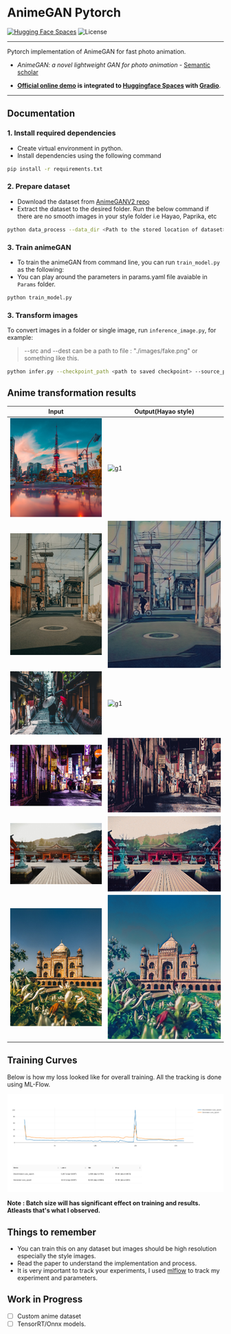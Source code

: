 # **AnimeGAN Pytorch**


[![Hugging Face Spaces](https://img.shields.io/badge/%F0%9F%A4%97%20Hugging%20Face-Spaces-brightgreen)](https://huggingface.co/spaces/Atharva-Phatak/AnimeGAN)  ![License](https://img.shields.io/github/license/Atharva-Phatak/AnimeGAN?color=blue&label=License)
***

Pytorch implementation of AnimeGAN for fast photo animation.
* *AnimeGAN: a novel lightweight GAN for photo animation* - [Semantic scholar](https://www.semanticscholar.org/paper/AnimeGAN%3A-A-Novel-Lightweight-GAN-for-Photo-Chen-Liu/10a9c5d183e7e7df51db8bfa366bc862262b37d7#citing-papers)


* **[Official online demo](https://huggingface.co/spaces/Atharva-Phatak/AnimeGAN) is integrated to [Huggingface Spaces](https://huggingface.co/spaces) with [Gradio](https://github.com/gradio-app/gradio)**.
***

## **Documentation**

### **1. Install required dependencies**

* Create virtual environment in python.
* Install dependencies using the following command
```bash
pip install -r requirements.txt
```

### **2. Prepare dataset**

* Download the dataset from [AnimeGANV2 repo](https://github.com/TachibanaYoshino/AnimeGANv2)
* Extract the dataset to the desired folder. Run the below command if there are no smooth images in your style folder i.e Hayao, Paprika, etc

```bash
python data_process --data_dir <Path to the stored location of dataset> --dataset <The name of the style data i.e Hayao/Paprika/Shenkai> --image-size 256
```


### **3. Train animeGAN**

* To train the animeGAN from command line, you can run `train_model.py` as the following:
* You can play around the parameters in params.yaml file avaiable in ```Params``` folder.

```bash
python train_model.py
```

### **3. Transform images**

To convert images in a folder or single image, run `inference_image.py`, for example:

> --src and --dest can be a path to file : "./images/fake.png" or something like this.

```bash
python infer.py --checkpoint_path <path to saved checkpoint> --source_path <path to src image> --dest_path <path to where image should be saved>
```

## Anime transformation results


| Input | Output(Hayao style) |
|--|--|
|![c1](./outputs/arch.jpg)|![g1](./outputs/fake-arch.png)|
|![c1](./outputs/clay-banks-org.jpg)|![g1](./outputs/city-banks-anime.png)|
|![c1](./outputs/kimono-street-org.jpg)|![g1](./outputs/kimono-street.png)|
|![c1](./outputs/Japan.jpg)|![g1](./outputs/nigh-street-fake.png)|
|![c1](./outputs/cityscape.jpg)|![g1](./outputs/cityscape-fake.png)|
|![c1](./outputs/india.jpg)|![g1](./outputs/india-fake.png)|

## Training Curves
Below is how my loss looked like for overall training. All the tracking is done using ML-Flow.

![training](./outputs/training-curves.png)

**Note : Batch size will has significant effect on training and results. Atleasts that's what I observed.**

## Things to remember
* You can train this on any dataset but images should be high resolution especially the style images.
* Read the paper to understand the implementation and process.
* It is very important to track your experiments, I used [mlflow](https://mlflow.org/) to track my experiment and parameters.


## Work in Progress
- [ ] Custom anime dataset
- [ ] TensorRT/Onnx models.
